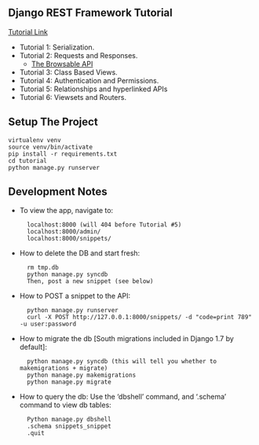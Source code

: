 ## Django REST Framework Tutorial

[Tutorial Link](http://www.django-rest-framework.org/tutorial/1-serialization "Tutorial Link")

- Tutorial 1: Serialization.
- Tutorial 2: Requests and Responses.
	- [The Browsable API](http://www.django-rest-framework.org/topics/browsable-api "The Browsable API")
- Tutorial 3: Class Based Views.
- Tutorial 4: Authentication and Permissions.
- Tutorial 5: Relationships and hyperlinked APIs
- Tutorial 6: Viewsets and Routers.

## Setup The Project

	virtualenv venv
	source venv/bin/activate
	pip install -r requirements.txt
	cd tutorial
	python manage.py runserver

## Development Notes
- To view the app, navigate to:
		
		localhost:8000 (will 404 before Tutorial #5)
		localhost:8000/admin/
		localhost:8000/snippets/

- How to delete the DB and start fresh:
		
		rm tmp.db
		python manage.py syncdb		
		Then, post a new snippet (see below)

- How to POST a snippet to the API:

		python manage.py runserver
		curl -X POST http://127.0.0.1:8000/snippets/ -d "code=print 789" -u user:password

- How to migrate the db [South migrations included in Django 1.7 by default]:

		python manage.py syncdb (this will tell you whether to makemigrations + migrate)
		python manage.py makemigrations
		python manage.py migrate

- How to query the db: Use the ‘dbshell’ command, and ‘.schema’ command to view db tables:
	
		Python manage.py dbshell
		.schema snippets_snippet
		.quit
